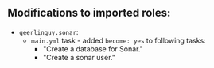 ## Modifications to imported roles: ##

- `geerlinguy.sonar`:
  - `main.yml` task - added `become: yes` to following tasks:
    - "Create a database for Sonar."
    - "Create a sonar user."
